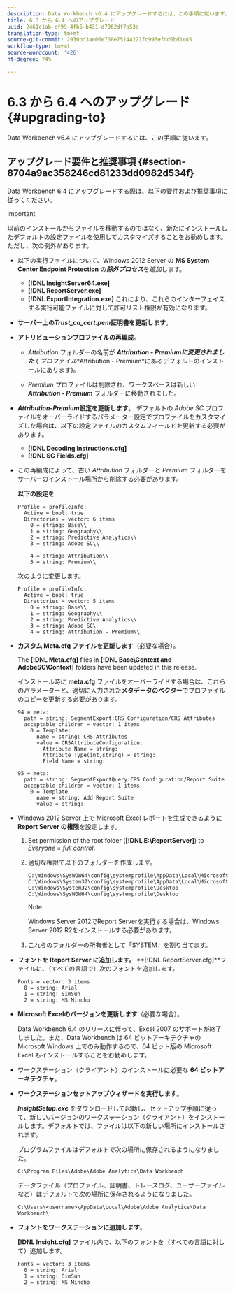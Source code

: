 ```yaml
---
description: Data Workbench v6.4 にアップグレードするには、この手順に従います。
title: 6.3 から 6.4 へのアップグレード
uuid: 2461c1ab-cf99-4fb5-b431-d7062df7a53d
translation-type: tm+mt
source-git-commit: 2930bd3ae06e700e75144221fc993efdd6bd1e85
workflow-type: tm+mt
source-wordcount: '426'
ht-degree: 74%

---
```



# 6.3 から 6.4 へのアップグレード{#upgrading-to}

Data Workbench v6.4 にアップグレードするには、この手順に従います。

## アップグレード要件と推奨事項 {#section-8704a9ac358246cd81233dd0982d534f}

Data Workbench 6.4 にアップグレードする際は、以下の要件および推奨事項に従ってください。

>[!IMPORTANT]
>
>以前のインストールからファイルを移動するのではなく、新たにインストールしたデフォルトの設定ファイルを使用してカスタマイズすることをお勧めします。ただし、次の例外があります。

* 以下の実行ファイルについて、Windows 2012 Server の **MS System Center Endpoint Protection** の&#x200B;***除外プロセス***&#x200B;を&#x200B;*追加*&#x200B;します。

   * **[!DNL InsightServer64.exe]**
   * **[!DNL ReportServer.exe]**
   * **[!DNL ExportIntegration.exe]**
   これにより、これらのインターフェイスする実行可能ファイルに対して許可リスト権限が有効になります。

* **サーバー上の&#x200B;*Trust_ca_cert.pem*証明書を更新します**。
* **アトリビューションプロファイルの再編成**。

   * *Attribution* フォルダーの名前が ***Attribution - Premiumに変更されました*** ( *プロファイル*\*Attribution - Premium*にあるデフォルトのインストールにあります)。

   * *Premium* プロファイルは削除され、ワークスペースは新しい ***Attribution - Premium*** フォルダーに移動されました。

* ***Attribution-Premium*設定を更新します**。 デフォルトの *Adobe SC* プロファイルをオーバーライドするパラメーター設定でプロファイルをカスタマイズした場合は、以下の設定ファイルのカスタムフィールドを更新する必要があります。

   * **[!DNL Decoding Instructions.cfg]**
   * **[!DNL SC Fields.cfg]**

* この再編成によって、古い *Attribution* フォルダーと *Premium* フォルダーをサーバーのインストール場所から削除する必要があります。

   **以下の設定を**

   ```
   Profile = profileInfo:  
     Active = bool: true 
     Directories = vector: 6 items 
       0 = string: Base\\ 
       1 = string: Geography\\ 
       2 = string: Predictive Analytics\\ 
       3 = string: Adobe SC\\ 
   
       4 = string: Attribution\\ 
       5 = string: Premium\\
   ```

   次のように変更します。

   ```
   Profile = profileInfo:  
     Active = bool: true 
     Directories = vector: 5 items 
       0 = string: Base\\ 
       1 = string: Geography\\ 
       2 = string: Predictive Analytics\\ 
       3 = string: Adobe SC\
       4 = string: Attribution - Premium\\
   ```

* **カスタム Meta.cfg ファイルを更新します**（必要な場合）。

   The **[!DNL Meta.cfg]** files in **[!DNL Base\Context and AdobeSC\Context]** folders have been updated in this release.

   インストール時に **meta.cfg** ファイルをオーバーライドする場合は、これらのパラメーターと、適切に入力された&#x200B;**メタデータのベクター**&#x200B;でプロファイルのコピーを更新する必要があります。

   ```
   94 = meta: 
     path = string: SegmentExport:CRS Configuration/CRS Attributes 
     acceptable children = vector: 1 items 
       0 = Template: 
         name = string: CRS Attributes 
         value = CRSAttributeConfiguration: 
           Attribute Name = string: 
           Attribute Type(int,string) = string: 
           Field Name = string: 
   
   95 = meta: 
     path = string: SegmentExportQuery:CRS Configuration/Report Suite 
     acceptable children = vector: 1 items 
       0 = Template 
         name = string: Add Report Suite 
         value = string:
   ```

* Windows 2012 Server 上で Microsoft Excel レポートを生成できるように **Report Server の権限**&#x200B;を設定します。

   1. Set permission of the root folder (**[!DNL E:\ReportServer\]**) to *Everyone = full control*.

   1. 適切な権限で以下のフォルダーを作成します。

      ```
      C:\Windows\SysWOW64\config\systemprofile\AppData\Local\Microsoft\Windows\INetCac‌he 
      C:\Windows\System32\config\systemprofile\AppData\Local\Microsoft\Windows\INetCac‌he 
      C:\Windows\System32\config\systemprofile\Desktop 
      C:\Windows\SysWOW64\config\systemprofile\Desktop
      ```

      >[!NOTE]
      >
      >Windows Server 2012でReport Serverを実行する場合は、Windows Server 2012 R2をインストールする必要があります。

   1. これらのフォルダーの所有者として「SYSTEM」を割り当てます。

* **フォントを Report Server に追加します。** **[!DNL ReportServer.cfg]**ファイルに、（すべての言語で）次のフォントを追加します。

   ```
   Fonts = vector: 3 items 
     0 = string: Arial 
     1 = string: SimSun 
     2 = string: MS Mincho
   ```

* **Microsoft Excelのバージョンを更新します**（必要な場合）。

   Data Workbench 6.4 のリリースに伴って、Excel 2007 のサポートが終了しました。また、Data Workbench は 64 ビットアーキテクチャの Microsoft Windows 上でのみ動作するので、64 ビット版の Microsoft Excel もインストールすることをお勧めします。

* ワークステーション（クライアント）のインストールに必要な **64 ビットアーキテクチャ**。
* **ワークステーションセットアップウィザードを実行します**。

   ***InsightSetup.exe*** をダウンロードして起動し、セットアップ手順に従って、新しいバージョンのワークステーション（クライアント）をインストールします。デフォルトでは、ファイルは以下の新しい場所にインストールされます。

   プログラムファイルはデフォルトで次の場所に保存されるようになりました。

   ```
   C:\Program Files\Adobe\Adobe Analytics\Data Workbench
   ```

   データファイル（プロファイル、証明書、トレースログ、ユーザーファイルなど）はデフォルトで次の場所に保存されるようになりました。

   ```
   C:\Users\<username>\AppData\Local\Adobe\Adobe Analytics\Data Workbench\
   ```

* **フォントをワークステーションに追加します**。

   **[!DNL Insight.cfg]** ファイル内で、以下のフォントを（すべての言語に対して）追加します。

   ```
   Fonts = vector: 3 items 
     0 = string: Arial 
     1 = string: SimSun 
     2 = string: MS Mincho
   ```

